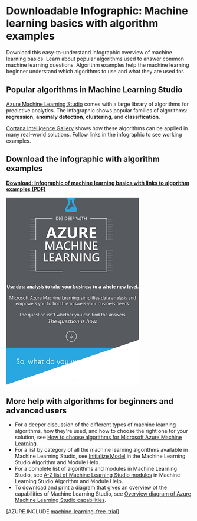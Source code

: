 <properties
	pageTitle="Infographic: Machine learning basics - algorithm examples | Microsoft Azure"
	description="An easy-to-understand overview of machine learning basics includes algorithm examples. The downloadable infographic covers most machine learning questions."
	keywords="machine learning basics,algorithm examples,machine learning for beginners,machine learning questions,popular algorithms,algorithm infographic"
	services="machine-learning"
	documentationCenter=""
	authors="garyericson"
	manager="paulettm"
	editor="cgronlun"/>

<tags
	ms.service="machine-learning"
	ms.workload="data-services"
	ms.tgt_pltfrm="na"
	ms.devlang="na"
	ms.topic="article"
	ms.date="05/17/2016"
	ms.author="garye" />


# Downloadable Infographic: Machine learning basics with algorithm examples

Download this easy-to-understand infographic overview of machine learning basics. Learn about popular algorithms used to answer common machine learning questions. Algorithm examples help the machine learning beginner understand which algorithms to use and what they are used for.

## Popular algorithms in Machine Learning Studio

[Azure Machine Learning Studio](https://studio.azureml.net/) comes with a large library of algorithms for predictive analytics. The infographic shows popular families of algorithms: **regression**, **anomaly detection**, **clustering**, and **classification**.

[Cortana Intelligence Gallery](https://gallery.cortanaintelligence.com/) shows how these algorithms can be applied in many real-world solutions. Follow links in the infographic to see working examples.

## Download the infographic with algorithm examples

**[Download: Infographic of machine learning basics with links to algorithm examples (PDF)](http://download.microsoft.com/download/0/5/A/05AE6B94-E688-403E-90A5-6035DBE9EEC5/machine-learning-basics-infographic-with-algorithm-examples.pdf)**


![Infographic: Machine learning basics with algorithm examples. Popular algorithms. Machine learning for beginners.](./media/machine-learning-basics-infographic-with-algorithm-examples/machine-learning-basics-infographic-with-algorithm-examples.png)

## More help with algorithms for beginners and advanced users

* For a deeper discussion of the different types of machine learning algorithms, how they're used, and how to choose the right one for your solution, see [How to choose algorithms for Microsoft Azure Machine Learning](machine-learning-algorithm-choice.md).
* For a list by category of all the machine learning algorithms available in Machine Learning Studio, see [Initialize Model][initialize-model] in the Machine Learning Studio Algorithm and Module Help.
* For a complete list of algorithms and modules in Machine Learning Studio, see [A-Z list of Machine Learning Studio modules][a-z-list] in Machine Learning Studio Algorithm and Module Help.
* To download and print a diagram that gives an overview of the capabilities of Machine Learning Studio, see [Overview diagram of Azure Machine Learning Studio capabilities](machine-learning-studio-overview-diagram.md).


[AZURE.INCLUDE [machine-learning-free-trial](../../includes/machine-learning-free-trial.md)]


<!-- Module References -->
[a-z-list]: https://msdn.microsoft.com/library/azure/dn906033.aspx
[initialize-model]: https://msdn.microsoft.com/library/azure/0c67013c-bfbc-428b-87f3-f552d8dd41f6/
[k-means-clustering]: https://msdn.microsoft.com/library/azure/5049a09b-bd90-4c4e-9b46-7c87e3a36810/
[one-vs-all-multiclass]: https://msdn.microsoft.com/library/azure/7191efae-b4b1-4d03-a6f8-7205f87be664/

